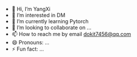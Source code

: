 - 👋 Hi, I’m YangXi
- 👀 I’m interested in DM
- 🌱 I’m currently learning Pytorch
- 💞️ I’m looking to collaborate on ...
- 📫 How to reach me by email dokit7456@qq.com
- 😄 Pronouns: ...
- ⚡ Fun fact: ...

<!---
NiceChen666/NiceChen666 is a ✨ special ✨ repository because its `README.md` (this file) appears on your GitHub profile.
You can click the Preview link to take a look at your changes.
--->

